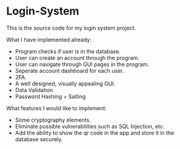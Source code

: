 # Login-System
This is the source code for my login system project.

What I have implemented already:

- Program checks if user is in the database.
- User can create an account through the program.
- User can navigate through GUI pages in the program.
- Seperate account dashboard for each user.
- 2FA.
- A well designed, visually appealing GUI.
- Data Validation
- Password Hashing + Salting

What features I would like to implement:

- Some cryptography elements.
- Eliminate possible vulnerabilities such as SQL Injection, etc.
- Add the ability to show the qr code in the app and store it in the database securely.